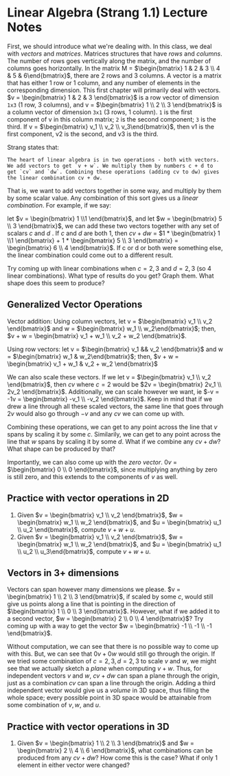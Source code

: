 # Linear Algebra (Strang 1.1) Lecture Notes
First, we should introduce what we're dealing with. In this class, we deal with *vectors* and *matrices*. Matrices structures that have *rows* and *columns*. The number of rows goes vertically along the matrix, and the number of columns goes horizontally. In the matrix M = $\begin{bmatrix} 1 & 2 & 3 \\ 4 & 5 & 6\end{bmatrix}$, there are 2 rows and 3 columns. A vector is a matrix that has either 1 row or 1 column, and any number of elements in the corresponding dimension. This first chapter will primarily deal with vectors. $v = \begin{bmatrix} 1 & 2 & 3 \end{bmatrix}$ is a row vector of dimension `1x3` (1 row, 3 columns), and v = $\begin{bmatrix} 1 \\ 2 \\ 3 \end{bmatrix}$ is a column vector of dimension `3x1` (3 rows, 1 column). `1` is the first component of v in this column matrix; `2` is the second component; `3` is the third. If v = $\begin{bmatrix} v_1 \\ v_2 \\ v_3\end{bmatrix}$, then v1 is the first component, v2 is the second, and v3 is the third.



Strang states that:
```
The heart of linear algebra is in two operations - both with vectors. We add vectors to get `v + w`. We multiply them by numbers c + d to get `cv` and `dw`. Combining these operations (adding cv to dw) gives the linear combination cv + dw.
```

That is, we want to add vectors together in some way, and multiply by them by some scalar value. Any combination of this sort gives us a *linear combination*. For example, if we say:

let $v = \begin{bmatrix} 1 \\1 \end{bmatrix}$, and let $w = \begin{bmatrix} 5 \\ 3 \end{bmatrix}$, we can add these two vectors together with any set of scalars $c$ and $d$ . If $c$ and $d$ are both 1, then $cv + dw$ = $1 * \begin{bmatrix} 1 \\1 \end{bmatrix} + 1 * \begin{bmatrix} 5 \\ 3 \end{bmatrix} = \begin{bmatrix} 6 \\ 4 \end{bmatrix}$. If c or d or both were something else, the linear combination could come out to a different result.

Try coming up with linear combinations when $c = 2, 3$ and $d = 2, 3$ (so 4 linear combinations). What type of results do you get? Graph them. What shape does this seem to produce?

## Generalized Vector Operations
Vector addition: Using column vectors, let v = $\begin{bmatrix} v_1 \\ v_2 \end{bmatrix}$ and w = $\begin{bmatrix} w_1 \\ w_2\end{bmatrix}$; then, $v + w = \begin{bmatrix} v_1 + w_1 \\ v_2 + w_2 \end{bmatrix}$. 

Using row vectors: let v = $\begin{bmatrix} v_1 && v_2 \end{bmatrix}$ and w = $\begin{bmatrix} w_1 & w_2\end{bmatrix}$; then, $v + w = \begin{bmatrix} v_1 + w_1 & v_2 + w_2 \end{bmatrix}$

We can also scale these vectors. If we let v = $\begin{bmatrix} v_1 \\ v_2 \end{bmatrix}$, then $cv$ where $c = 2$ would be $2v = \begin{bmatrix} 2v_1 \\ 2v_2 \end{bmatrix}$. Additionally, we can scale however we want, ie $-v = -1v = \begin{bmatrix} -v_1 \\ -v_2 \end{bmatrix}$. Keep in mind that if we drew a line through all these scaled vectors, the same line that goes through $2v$ would also go through $-v$ and any $cv$ we can come up with.

Combining these operations, we can get to any point across the line that $v$ spans by scaling it by some $c$. Similarily, we can get to any point across the line that $w$ spans by scaling it by some $d$. What if we combine any $cv + dw$? What shape can be produced by that?


Importantly, we can also come up with the *zero vector*. $0v$ = $\begin{bmatrix} 0 \\ 0 \end{bmatrix}$, since multiplying anything by zero is still zero, and this extends to the components of $v$ as well.

## Practice with vector operations in 2D
1. Given $v = \begin{bmatrix} v_1 \\ v_2 \end{bmatrix}$, $w = \begin{bmatrix} w_1 \\ w_2 \end{bmatrix}$, and $u = \begin{bmatrix} u_1 \\ u_2 \end{bmatrix}$, compute $v + w + u$.
2. Given $v = \begin{bmatrix} v_1 \\ v_2 \end{bmatrix}$, $w = \begin{bmatrix} w_1 \\ w_2 \end{bmatrix}$, and $u = \begin{bmatrix} u_1 \\ u_2 \\ u_3\end{bmatrix}$, compute $v + w + u$.

## Vectors in 3+ dimensions
Vectors can span however many dimensions we please. $v = \begin{bmatrix} 1 \\ 2 \\ 3 \end{bmatrix}$, if scaled by some $c$, would still give us points along a line that is pointing in the direction of $\begin{bmatrix} 1 \\ 0 \\ 3 \end{bmatrix}$. However, what if we added it to a second vector, $w = \begin{bmatrix} 2 \\ 0 \\ 4 \end{bmatrix}$? Try coming up with a way to get the vector $w = \begin{bmatrix} -1 \\ -1 \\ -1 \end{bmatrix}$.

Without computation, we can see that there is no possible way to come up with this. But, we can see that $0v + 0w$ would still go through the origin. If we tried some combination of $c = 2, 3, d = 2, 3$ to scale $v$ and $w$, we might see that we actually sketch a *plane* when computing $v + w$. Thus, for independent vectors $v$ and $w$, $cv + dw$ can span a plane through the origin, just as a combination $cv$ can span a line through the origin. Adding a third independent vector would give us a *volume* in 3D space, thus filling the whole space; every possible point in 3D space would be attainable from some combination of $v, w$, and $u$.

## Practice with vector operations in 3D
1. Given $v = \begin{bmatrix} 1 \\ 2 \\ 3 \end{bmatrix}$ and $w = \begin{bmatrix} 2 \\ 4 \\ 6 \end{bmatrix}$, what combinations can be produced from any $cv + dw$? How come this is the case? What if only 1 element in either vector were changed?